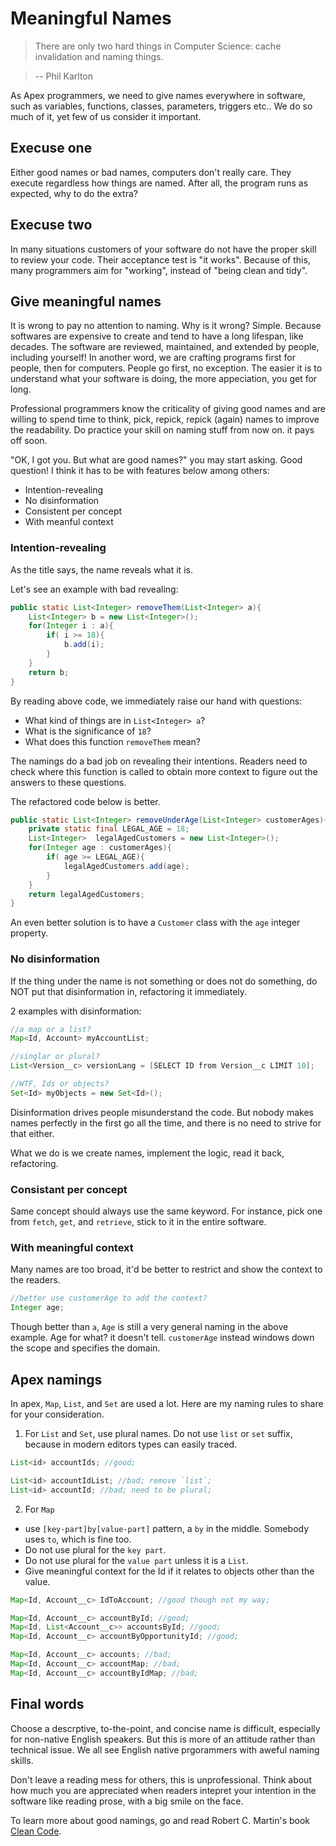 # Meaningful Names

>There are only two hard things in Computer Science: cache invalidation and naming things.

>-- Phil Karlton

As Apex programmers, we need to give names everywhere in software, such as variables, functions, classes, parameters, triggers etc.. We do so much of it, yet few of us consider it important.

## Execuse one

Either good names or bad names, computers don't really care. They execute regardless how things are named. After all, the program runs as expected, why to do the extra?

## Execuse two

In many situations customers of your software do not have the proper skill to review your code. Their acceptance test is "it works". Because of this, many programmers aim for "working", instead of "being clean and tidy".

## Give meaningful names

It is wrong to pay no attention to naming. Why is it wrong? Simple. Because softwares are expensive to create and tend to have a long lifespan, like decades. The software are reviewed, maintained, and extended by people, including yourself! In another word, we are crafting programs first for people, then for computers. People go first, no exception. The easier it is to understand what your software is doing, the more appeciation, you get for long.

Professional programmers know the criticality of giving good names and are willing to spend time to think, pick, repick, repick (again) names to improve the readability. Do practice your skill on naming stuff from now on. it pays off soon.

"OK, I got you. But what are good names?" you may start asking. Good question! I think it has to be with features below among others:

- Intention-revealing
- No disinformation
- Consistent per concept
- With meanful context

### Intention-revealing

As the title says, the name reveals what it is.

Let's see an example with bad revealing:

```java
public static List<Integer> removeThem(List<Integer> a){
	List<Integer> b = new List<Integer>();
	for(Integer i : a){
		if( i >= 18){
			b.add(i);
		}
	}
	return b;
}
```

By reading above code, we immediately raise our hand with questions:

- What kind of things are in `List<Integer> a`?
- What is the significance of `18`?
- What does this function `removeThem` mean?

The namings do a bad job on revealing their intentions. Readers need to check where this function is called to obtain more context to figure out the answers to these questions.

The refactored code below is better.

```java
public static List<Integer> removeUnderAge(List<Integer> customerAges){
	private static final LEGAL_AGE = 18;
	List<Integer>  legalAgedCustomers = new List<Integer>();
	for(Integer age : customerAges){
		if( age >= LEGAL_AGE){
			legalAgedCustomers.add(age);
		}
	}
	return legalAgedCustomers;
}
```

An even better solution is to have a `Customer` class with the `age` integer property.

### No disinformation

If the thing under the name is not something or does not do something, do NOT put that disinformation in, refactoring it immediately.

2 examples with disinformation:

```java
//a map or a list?
Map<Id, Account> myAccountList;
```

```java
//singlar or plural?
List<Version__c> versionLang = [SELECT ID from Version__c LIMIT 10];
```

```java
//WTF, Ids or objects?
Set<Id> myObjects = new Set<Id>();
```

Disinformation drives people misunderstand the code. But nobody makes names perfectly in the first go all the time, and there is no need to strive for that either.

What we do is we create names, implement the logic, read it back, refactoring.

### Consistant per concept

Same concept should always use the same keyword. For instance, pick one from `fetch`, `get`, and `retrieve`, stick to it in the entire software.

### With meaningful context

Many names are too broad, it'd be better to restrict and show the context to the readers.

```java
//better use customerAge to add the context?
Integer age;
```

Though better than `a`, `Age` is still a very general naming in the above example. Age for what? it doesn't tell. `customerAge` instead windows down the scope and specifies the domain.

## Apex namings

In apex, `Map`, `List`, and `Set` are used a lot. Here are my naming rules to share for your consideration.

1. For `List` and `Set`, use plural names. Do not use `list` or `set` suffix, because in modern editors types can easily traced.

```java
List<id> accountIds; //good;

List<id> accountIdList; //bad; remove `list`;
List<id> accountId; //bad; need to be plural;
```

2. For `Map`

- use `[key-part]by[value-part]` pattern, a `by` in the middle. Somebody uses `to`, which is fine too.
- Do not use plural for the `key part`.
- Do not use plural for the `value part` unless it is a `List`.
- Give meaningful context for the Id if it relates to objects other than the value.

```java
Map<Id, Account__c> IdToAccount; //good though not my way;

Map<Id, Account__c> accountById; //good;
Map<Id, List<Account__c>> accountsById; //good;
Map<Id, Account__c> accountByOpportunityId; //good;

Map<Id, Account__c> accounts; //bad;
Map<Id, Account__c> accountMap; //bad;
Map<Id, Account__c> accountByIdMap; //bad;
```

## Final words

Choose a descrptive, to-the-point, and concise name is difficult, especially for non-native English speakers. But this is more of an attitude rather than technical issue. We all see English native prgorammers with aweful naming skills.

Don't leave a reading mess for others, this is unprofessional. Think about how much you are appreciated when readers intepret your intention in the software like reading prose, with a big smile on the face.

To learn more about good namings, go and read Robert C. Martin's book [Clean Code](https://www.amazon.com/Clean-Code-Handbook-Software-Craftsmanship/dp/0132350882).


